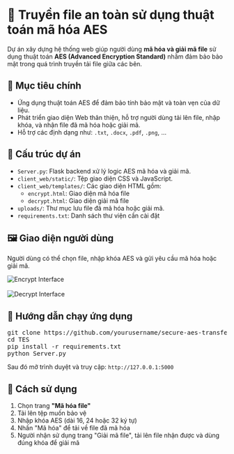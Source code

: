<h1>🔐 Truyền file an toàn sử dụng thuật toán mã hóa AES</h1>

<p>Dự án xây dựng hệ thống web giúp người dùng <strong>mã hóa và giải mã file</strong> sử dụng thuật toán <strong>AES (Advanced Encryption Standard)</strong> nhằm đảm bảo bảo mật trong quá trình truyền tải file giữa các bên.</p>

<h2>🎯 Mục tiêu chính</h2>
<ul>
  <li>Ứng dụng thuật toán AES để đảm bảo tính bảo mật và toàn vẹn của dữ liệu.</li>
  <li>Phát triển giao diện Web thân thiện, hỗ trợ người dùng tải lên file, nhập khóa, và nhận file đã mã hóa hoặc giải mã.</li>
  <li>Hỗ trợ các định dạng như: <code>.txt</code>, <code>.docx</code>, <code>.pdf</code>, <code>.png</code>, ...</li>
</ul>

<h2>📁 Cấu trúc dự án</h2>
<ul>
  <li><code>Server.py</code>: Flask backend xử lý logic AES mã hóa và giải mã.</li>
  <li><code>client_web/static/</code>: Tệp giao diện CSS và JavaScript.</li>
  <li><code>client_web/templates/</code>: Các giao diện HTML gồm:
    <ul>
      <li><code>encrypt.html</code>: Giao diện mã hóa file</li>
      <li><code>decrypt.html</code>: Giao diện giải mã file</li>
    </ul>
  </li>
  <li><code>uploads/</code>: Thư mục lưu file đã mã hóa hoặc giải mã.</li>
  <li><code>requirements.txt</code>: Danh sách thư viện cần cài đặt</li>
</ul>

<h2>🖼️ Giao diện người dùng</h2>
<p>Người dùng có thể chọn file, nhập khóa AES và gửi yêu cầu mã hóa hoặc giải mã.</p>

<img src="https://via.placeholder.com/800x400.png?text=Giao+diện+Mã+Hóa+File" alt="Encrypt Interface">
<br><br>
<img src="https://via.placeholder.com/800x400.png?text=Giao+diện+Giải+Mã+File" alt="Decrypt Interface">

<h2>🚀 Hướng dẫn chạy ứng dụng</h2>

<pre>
git clone https://github.com/yourusername/secure-aes-transfer.git
cd TES
pip install -r requirements.txt
python Server.py
</pre>

<p>Sau đó mở trình duyệt và truy cập: <code>http://127.0.0.1:5000</code></p>

<h2>🔧 Cách sử dụng</h2>
<ol>
  <li>Chọn trang <strong>"Mã hóa file"</strong></li>
  <li>Tải lên tệp muốn bảo vệ</li>
  <li>Nhập khóa AES (dài 16, 24 hoặc 32 ký tự)</li>
  <li>Nhấn "Mã hóa" để tải về file đã mã hóa</li>
  <li>Người nhận sử dụng trang "Giải mã file", tải lên file nhận được và dùng đúng khóa để giải mã</li>
</ol>
